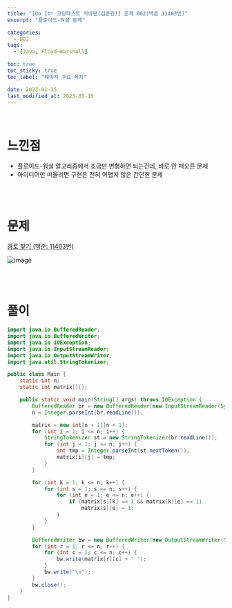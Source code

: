 ```yaml
---
title: "[Do It! 코딩테스트 자바편(김종관)] 문제 062(백준 11403번)"
excerpt: "플로이드-워셜 문제"

categories:
  - BOJ
tags:
  - [Java, Floyd–Warshall]

toc: true
toc_sticky: true
toc_label: "페이지 주요 목차"

date: 2023-01-15
last_modified_at: 2023-01-15
---
```


<br>

# 느낀점

- 플로이드-워셜 알고리즘에서 조금만 변형하면 되는건데, 바로 안 떠오른 문제
- 아이디어만 떠올리면 구현은 전혀 어렵지 않은 간단한 문제

<br><br>

# 문제

[경로 찾기 (백준: 11403번)](https://www.acmicpc.net/problem/11403)

![image](https://user-images.githubusercontent.com/112764753/212503191-c4a317dc-82d1-4b61-8567-b5c67bb25419.png)

<br><br>

# 풀이

```java
import java.io.BufferedReader;
import java.io.BufferedWriter;
import java.io.IOException;
import java.io.InputStreamReader;
import java.io.OutputStreamWriter;
import java.util.StringTokenizer;

public class Main {
    static int n;
    static int matrix[][];

    public static void main(String[] args) throws IOException {
        BufferedReader br = new BufferedReader(new InputStreamReader(System.in));
        n = Integer.parseInt(br.readLine());

        matrix = new int[n + 1][n + 1];
        for (int i = 1; i <= n; i++) {
            StringTokenizer st = new StringTokenizer(br.readLine());
            for (int j = 1; j <= n; j++) {
                int tmp = Integer.parseInt(st.nextToken());
                matrix[i][j] = tmp;
            }
        }

        for (int k = 1; k <= n; k++) {
            for (int s = 1; s <= n; s++) {
                for (int e = 1; e <= n; e++) {
                    if (matrix[s][k] == 1 && matrix[k][e] == 1)
                        matrix[s][e] = 1;
                }
            }
        }

        BufferedWriter bw = new BufferedWriter(new OutputStreamWriter(System.out));
        for (int r = 1; r <= n; r++) {
            for (int c = 1; c <= n; c++) {
                bw.write(matrix[r][c] + " ");
            }
            bw.write("\n");
        }
        bw.close();
    }
}
```
